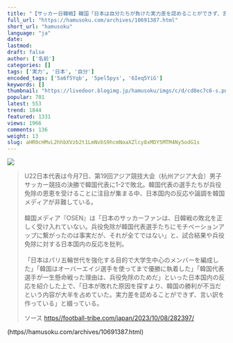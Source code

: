 ```yaml
---
title: "【サッカー日韓戦】韓国「日本は自分たちが負けた実力差を認めることができず、言い訳を作っている」"
full_url: "https://hamusoku.com/archives/10691387.html"
short_url: "hamusoku"
language: "ja"
date: 
lastmod: 
draft: false
author: ['名前']
categories: []
tags: ['実力', '日本', '自分']
encoded_tags: ['5a6f5Yqb', '5pel5pys', '6Ieq5YiG']
keywords: []
thumbnail: "https://livedoor.blogimg.jp/hamusoku/imgs/c/d/cd8ec7c6-s.png"
popular: 701
latest: 553
trend: 1844
featured: 1331
views: 1966
comments: 136
weight: 13
slug: aHR0cHMvL2hhbXVzb2t1LmNvbS9hcmNoaXZlcy8xMDY5MTM4Ny5odG1s
---
```


![](https://livedoor.blogimg.jp/hamusoku/imgs/c/d/cd8ec7c6-s.png)

<blockquote><p></p><p> U22日本代表は今月7日、第19回アジア競技大会（杭州アジア大会）男子サッカー競技の決勝で韓国代表に1-2で敗北。韓国代表の選手たちが兵役免除の恩恵を受けることに注目が集まる中、日本国内の反応や論調を韓国メディアが非難している。<br> <br> 韓国メディア『OSEN』は「日本のサッカーファンは、日韓戦の敗北を正しく受け入れていない。兵役免除が韓国代表選手たちにモチベーションアップに繋がったのは事実だが、それが全てではない」と、試合結果や兵役免除に対する日本国内の反応を批判。<br> <br> 「日本はパリ五輪世代を強化する目的で大学生中心のメンバーを編成した」「韓国はオーバーエイジ選手を使ってまで優勝に執着した」「韓国代表選手が一生懸命戦った理由は、兵役免除のためだ」といった日本国内の反応を紹介した上で、「日本が敗れた原因を探すより、韓国の勝利が不当だという内容が大半を占めていた。実力差を認めることができず、言い訳を作っている」と綴っている。<br></p>ソース <a href='https//football-tribe.com/japan/2023/10/08/282397/' target='blank'>https//football-tribe.com/japan/2023/10/08/282397/</a></blockquote>

(https//hamusoku.com/archives/10691387.html)
